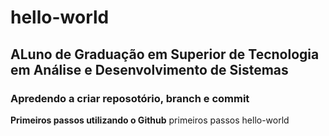 # hello-world
## ALuno de Graduação em Superior de Tecnologia em Análise e Desenvolvimento de Sistemas
### Apredendo a criar reposotório, branch e commit
**Primeiros passos utilizando o Github**
primeiros passos hello-world
